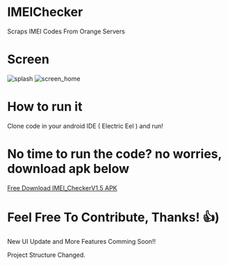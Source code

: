# IMEIChecker

Scraps IMEI Codes From Orange Servers

# Screen
![splash](https://user-images.githubusercontent.com/45304978/184277812-cf9542d3-9538-47c3-a2b7-25ec13d8552d.PNG)
![screen_home](https://user-images.githubusercontent.com/45304978/184277468-0920a657-fee9-489b-8d6c-732ecc518e7f.PNG)


# How to run it

Clone code in your android IDE ( Electric Eel ) and run!

# No time to run the code? no worries, download apk below

[Free Download IMEI_CheckerV1.5 APK](https://drive.google.com/file/d/1Lhsvt6404plz70oJCHisWTIEKZQZV3SR/view?usp=sharing)

# Feel Free To Contribute, Thanks! 👍)

New UI Update and More Features Comming Soon!!

Project Structure Changed.
